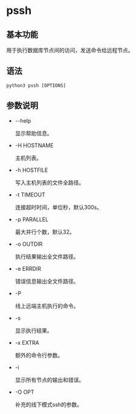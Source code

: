 # pssh

## 基本功能<a name="section6557202811106"></a>

用于执行数据库节点间的访问，发送命令给远程节点。

## 语法<a name="section39063449108"></a>

```
python3 pssh [OPTIONS]
```

## 参数说明<a name="section14185451151019"></a>

-   --help

    显示帮助信息。

-   -H HOSTNAME

    主机列表。

-   -h HOSTFILE

    写入主机列表的文件全路径。

-   -t TIMEOUT

    连接超时时间，单位秒，默认300s。

-   -p PARALLEL

    最大并行个数，默认32。

-   -o OUTDIR

    执行结果输出全文件路径。

-   -e ERRDIR

    错误信息输出全文件路径。

-   -P

    线上远端主机执行的命令。

-   -s

    显示执行结果。

-   -x EXTRA

    额外的命令行参数。

-   -i

    显示所有节点的输出和错误。


-   -O OPT

    补充的线下模式ssh的参数。
